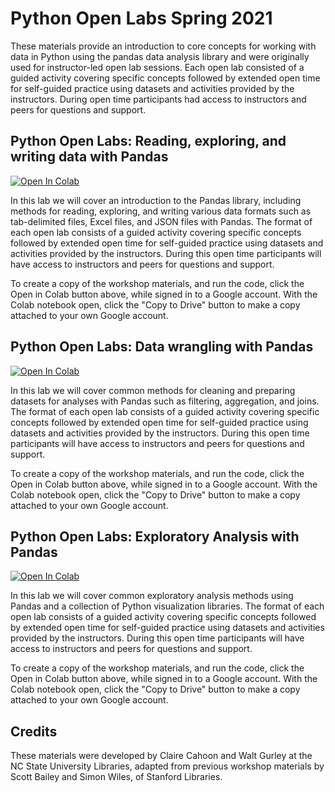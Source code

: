 # Python Open Labs Spring 2021

These materials provide an introduction to core concepts for working with data in Python using the pandas data analysis library and were originally used for instructor-led open lab sessions. Each open lab consisted of a guided activity covering specific concepts followed by extended open time for self-guided practice using datasets and activities provided by the instructors. During open time participants had access to instructors and peers for questions and support.

## Python Open Labs: Reading, exploring, and writing data with Pandas

[![Open In Colab](https://colab.research.google.com/assets/colab-badge.svg)](https://colab.research.google.com/github/NCSU-Libraries/data-viz-workshops/blob/master/Python_Open_Labs/Reading_exploring_and_writing_data_with_Pandas/Python_Open_Labs_Week1.ipynb)

In this lab we will cover an introduction to the Pandas library, including methods for reading, exploring, and writing various data formats such as tab-delimited files, Excel files, and JSON files with Pandas. The format of each open lab consists of a guided activity covering specific concepts followed by extended open time for self-guided practice using datasets and activities provided by the instructors. During this open time participants will have access to instructors and peers for questions and support.

To create a copy of the workshop materials, and run the code, click the Open in Colab button above, while signed in to a Google account. With the Colab notebook open, click the "Copy to Drive" button to make a copy attached to your own Google account.

## Python Open Labs: Data wrangling with Pandas

[![Open In Colab](https://colab.research.google.com/assets/colab-badge.svg)](https://colab.research.google.com/github/NCSU-Libraries/data-viz-workshops/blob/master/Python_Open_Labs/Data_wrangling_with_Pandas/Python_Open_Labs_Week2.ipynb)

In this lab we will cover common methods for cleaning and preparing datasets for analyses with Pandas such as filtering, aggregation, and joins. The format of each open lab consists of a guided activity covering specific concepts followed by extended open time for self-guided practice using datasets and activities provided by the instructors. During this open time participants will have access to instructors and peers for questions and support.

To create a copy of the workshop materials, and run the code, click the Open in Colab button above, while signed in to a Google account. With the Colab notebook open, click the "Copy to Drive" button to make a copy attached to your own Google account.

## Python Open Labs: Exploratory Analysis with Pandas

[![Open In Colab](https://colab.research.google.com/assets/colab-badge.svg)](https://colab.research.google.com/github/NCSU-Libraries/data-viz-workshops/blob/master/Python_Open_Labs/Exploratory_analysis_and_visualization_with_Pandas/Python_Open_Labs_Week3.ipynb)

In this lab we will cover common exploratory analysis methods using Pandas and a collection of Python visualization libraries. The format of each open lab consists of a guided activity covering specific concepts followed by extended open time for self-guided practice using datasets and activities provided by the instructors. During this open time participants will have access to instructors and peers for questions and support.

To create a copy of the workshop materials, and run the code, click the Open in Colab button above, while signed in to a Google account. With the Colab notebook open, click the "Copy to Drive" button to make a copy attached to your own Google account.

## Credits

These materials were developed by Claire Cahoon and Walt Gurley at the NC State University Libraries, adapted from previous workshop materials by Scott Bailey and Simon Wiles, of Stanford Libraries.
